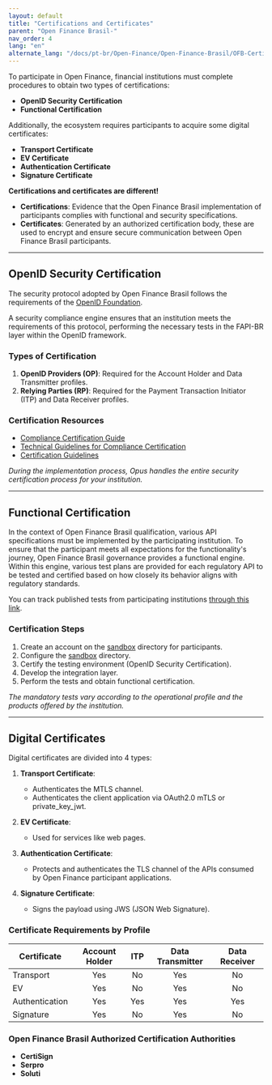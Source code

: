 ```yaml
---
layout: default
title: "Certifications and Certificates"
parent: "Open Finance Brasil-"
nav_order: 4
lang: "en"
alternate_lang: "/docs/pt-br/Open-Finance/Open-Finance-Brasil/OFB-Certificações/"
---
```


To participate in Open Finance, financial institutions must complete procedures to obtain two types of certifications:

- **OpenID Security Certification**
- **Functional Certification**

Additionally, the ecosystem requires participants to acquire some digital certificates:

- **Transport Certificate**
- **EV Certificate**
- **Authentication Certificate**
- **Signature Certificate**

**Certifications and certificates are different!**

- **Certifications**: Evidence that the Open Finance Brasil implementation of participants complies with functional and security specifications.
- **Certificates**: Generated by an authorized certification body, these are used to encrypt and ensure secure communication between Open Finance Brasil participants.

---

## OpenID Security Certification

The security protocol adopted by Open Finance Brasil follows the requirements of the [OpenID Foundation](https://openid.net/).

A security compliance engine ensures that an institution meets the requirements of this protocol, performing the necessary tests in the FAPI-BR layer within the OpenID framework.

### Types of Certification

1. **OpenID Providers (OP)**:
   Required for the Account Holder and Data Transmitter profiles.
2. **Relying Parties (RP)**:
   Required for the Payment Transaction Initiator (ITP) and Data Receiver profiles.

### Certification Resources

- [Compliance Certification Guide](https://openfinancebrasil.atlassian.net/wiki/spaces/OF/pages/155910145/Guia+de+Certifica+o+de+Conformidade)
- [Technical Guidelines for Compliance Certification](https://openfinancebrasil.atlassian.net/wiki/spaces/OF/pages/17378905/Diretrizes+T+cnicas+de+Certifica+o+de+Conformidade)
- [Certification Guidelines](https://openfinancebrasil.atlassian.net/wiki/download/attachments/17378905/20230124_Orienta%C3%A7%C3%B5es%20sobre%20certifica%C3%A7%C3%B5es.pptx?api=v2)

*During the implementation process, Opus handles the entire security certification process for your institution.*

---

## Functional Certification

In the context of Open Finance Brasil qualification, various API specifications must be implemented by the participating institution. To ensure that the participant meets all expectations for the functionality's journey, Open Finance Brasil governance provides a functional engine. Within this engine, various test plans are provided for each regulatory API to be tested and certified based on how closely its behavior aligns with regulatory standards.

You can track published tests from participating institutions [through this link](https://web.conformance.directory.openbankingbrasil.org.br/plans.html?public=true).

### Certification Steps

1. Create an account on the [sandbox](https://web.sandbox.directory.openbankingbrasil.org.br/organisations) directory for participants.
2. Configure the [sandbox](https://web.sandbox.directory.openbankingbrasil.org.br/organisations) directory.
3. Certify the testing environment (OpenID Security Certification).
4. Develop the integration layer.
5. Perform the tests and obtain functional certification.

*The mandatory tests vary according to the operational profile and the products offered by the institution.*

---

## Digital Certificates

Digital certificates are divided into 4 types:

1. **Transport Certificate**:
   - Authenticates the MTLS channel.
   - Authenticates the client application via OAuth2.0 mTLS or private_key_jwt.

2. **EV Certificate**:
   - Used for services like web pages.

3. **Authentication Certificate**:
   - Protects and authenticates the TLS channel of the APIs consumed by Open Finance participant applications.

4. **Signature Certificate**:
   - Signs the payload using JWS (JSON Web Signature).

### Certificate Requirements by Profile

| Certificate         | Account Holder | ITP | Data Transmitter | Data Receiver |
|---------------------|:--------------:|:---:|:----------------:|:-------------:|
| Transport           | Yes            | No  | Yes              | No            |
| EV                  | Yes            | No  | Yes              | No            |
| Authentication      | Yes            | Yes | Yes              | Yes           |
| Signature           | Yes            | No  | Yes              | No            |

### Open Finance Brasil Authorized Certification Authorities

- **CertiSign**
- **Serpro**
- **Soluti**
